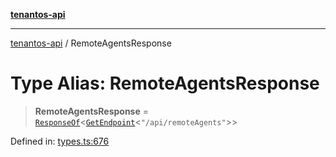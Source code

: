 [**tenantos-api**](../README.md)

***

[tenantos-api](../globals.md) / RemoteAgentsResponse

# Type Alias: RemoteAgentsResponse

> **RemoteAgentsResponse** = [`ResponseOf`](ResponseOf.md)\<[`GetEndpoint`](GetEndpoint.md)\<`"/api/remoteAgents"`\>\>

Defined in: [types.ts:676](https://github.com/shadmanZero/tenantos-api/blob/5456fdea44f46a63455944d4982f5327cbeb3156/src/types.ts#L676)
